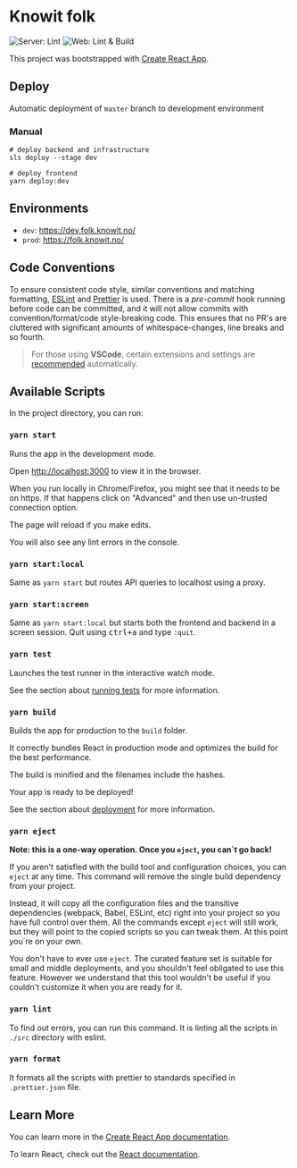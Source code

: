# Knowit folk

![Server: Lint](https://github.com/knowit/folk-webapp/workflows/Server%20Lint/badge.svg)
![Web: Lint & Build](https://github.com/knowit/folk-webapp/workflows/Web%20Lint%20%26%20Build/badge.svg)

This project was bootstrapped with [Create React App](https://github.com/facebook/create-react-app).

## Deploy

Automatic deployment of `master` branch to development environment

### Manual

```
# deploy backend and infrastructure
sls deploy --stage dev

# deploy frontend
yarn deploy:dev
```

## Environments

- `dev`: https://dev.folk.knowit.no/
- `prod`: https://folk.knowit.no/

## Code Conventions

To ensure consistent code style, similar conventions and matching formatting, [ESLint](https://eslint.org/) and [Prettier](https://prettier.io/) is used.
There is a _pre-commit_ hook running before code can be committed, and it will not allow commits with convention/format/code style-breaking code.
This ensures that no PR's are cluttered with significant amounts of whitespace-changes, line breaks and so fourth.

> For those using **VSCode**, certain extensions and settings are [recommended](https://github.com/knowit/folk-webapp/tree/code-conventions-setup/.vscode) automatically.

## Available Scripts

In the project directory, you can run:

### `yarn start`

Runs the app in the development mode.

Open [http://localhost:3000](http://localhost:3000) to view it in the browser.

When you run locally in Chrome/Firefox, you might see that it needs to be on https.
If that happens click on "Advanced" and then use un-trusted connection option.

The page will reload if you make edits.

You will also see any lint errors in the console.

### `yarn start:local`

Same as `yarn start` but routes API queries to localhost using a proxy.

### `yarn start:screen`

Same as `yarn start:local` but starts both the frontend and backend in a screen session.
Quit using <kbd>ctrl+a</kbd> and type `:quit`.

### `yarn test`

Launches the test runner in the interactive watch mode.

See the section about [running tests](https://facebook.github.io/create-react-app/docs/running-tests) for more information.

### `yarn build`

Builds the app for production to the `build` folder.

It correctly bundles React in production mode and optimizes the build for the best performance.

The build is minified and the filenames include the hashes.

Your app is ready to be deployed!

See the section about [deployment](https://facebook.github.io/create-react-app/docs/deployment) for more information.

### `yarn eject`

**Note: this is a one-way operation. Once you `eject`, you can´t go back!**

If you aren't satisfied with the build tool and configuration choices, you can `eject` at any time. This command will remove the single build dependency from your project.

Instead, it will copy all the configuration files and the transitive dependencies (webpack, Babel, ESLint, etc) right into your project so you have full control over them. All the commands except `eject` will still work, but they will point to the copied scripts so you can tweak them. At this point you´re on your own.

You don't have to ever use `eject`. The curated feature set is suitable for small and middle deployments, and you shouldn't feel obligated to use this feature. However we understand that this tool wouldn't be useful if you couldn't customize it when you are ready for it.

### `yarn lint`

To find out errors, you can run this command. It is linting all the scripts in `./src` directory with eslint.

### `yarn format`

It formats all the scripts with prettier to standards specified in `.prettier.json` file.

## Learn More

You can learn more in the [Create React App documentation](https://facebook.github.io/create-react-app/docs/getting-started).

To learn React, check out the [React documentation](https://reactjs.org/).
